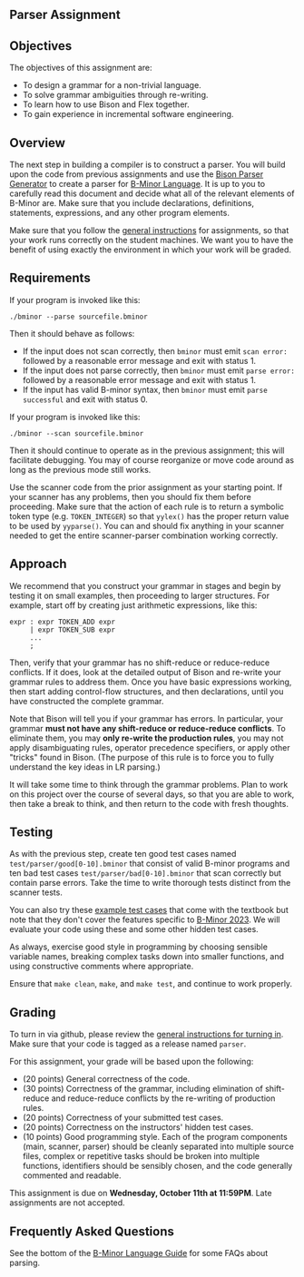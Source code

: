 ## Parser Assignment

## Objectives

The objectives of this assignment are:
- To design a grammar for a non-trivial language.
- To solve grammar ambiguities through re-writing.
- To learn how to use Bison and Flex together.
- To gain experience in incremental software engineering.

## Overview

The next step in building a compiler is to construct a parser.
You will build upon the code from previous assignments and
use the [Bison Parser Generator](http://www.gnu.org/software/bison/manual)
to create a parser for [B-Minor Language](bminor.md).
It is up to you to carefully read this document and decide what all of the
relevant elements of B-Minor are.  Make sure that you include declarations,
definitions, statements, expressions, and any other program elements.

Make sure that you follow the [general instructions](general.md) for assignments,
so that your work runs correctly on the student machines.  We want you to 
have the benefit of using exactly the environment in which your work will be graded.

## Requirements

If your program is invoked like this:
```
./bminor --parse sourcefile.bminor
```

Then it should behave as follows:
-  If the input does not scan correctly, then `bminor` must emit `scan error:` followed by a reasonable error message and exit with status 1.
-  If the input does not parse correctly, then `bminor` must emit `parse error:` followed by a reasonable error message and exit with status 1.
-  If the input has valid B-minor syntax, then `bminor` must emit `parse successful` and exit with status 0.

If your program is invoked like this:

```
./bminor --scan sourcefile.bminor
```
Then it should continue to operate as in the previous assignment; this will facilitate debugging.
You may of course reorganize or move code around as long as the previous mode still works.

Use the scanner code from the prior assignment as your starting point.
If your scanner has any problems, then you should fix them before proceeding.
Make sure that the action of each rule is to return a symbolic token type (e.g. `TOKEN_INTEGER`)
so that `yylex()` has the proper return value to be used by `yyparse()`.
You can and should fix anything in your scanner
needed to get the entire scanner-parser combination working correctly.

## Approach

We recommend that you construct your grammar in stages and begin
by testing it on small examples, then proceeding to larger structures.
For example, start off by creating just arithmetic expressions, like this:

```
expr : expr TOKEN_ADD expr
     | expr TOKEN_SUB expr
     ...
     ;
```

Then, verify that your grammar has no shift-reduce or reduce-reduce
conflicts. If it does, look at the detailed output of Bison and re-write
your grammar rules to address them.  Once you have basic expressions working,
then start adding control-flow structures, and then declarations, until you
have constructed the complete grammar.

Note that Bison will tell you if your grammar has errors.
In particular, your grammar **must not have any shift-reduce or reduce-reduce conflicts**.  To eliminate them, you may **only re-write the production rules**, you may not apply disambiguating rules, operator precedence specifiers, or apply other "tricks" found in Bison.  (The purpose of this rule is to force you to fully understand the key ideas in LR parsing.)

It will take some time to think through the grammar problems.
Plan to work on this project over the course of several days,
so that you are able to work, then take a break to think, and
then return to the code with fresh thoughts.

## Testing

As with the previous step, create ten good test cases named `test/parser/good[0-10].bminor`
that consist of valid B-minor programs and ten bad test cases `test/parser/bad[0-10].bminor`
that scan correctly but contain parse errors.  Take the time to write thorough tests distinct from the scanner tests.

You can also try these [example test cases](https://github.com/dthain/compilerbook-examples/tree/master/tests/parser)
that come with the textbook but note that they don't cover the features specific to [B-Minor 2023](bminor).
We will evaluate your code using these and some other hidden test cases.

As always, exercise good style in programming by choosing sensible
variable names, breaking complex tasks down into smaller functions,
and using constructive comments where appropriate.

Ensure that `make clean`, `make`, and `make test`, and continue to work properly.

## Grading

To turn in via github, please review the [general instructions for turning in](general.md).   Make sure that your code is tagged as a release named `parser`.

For this assignment, your grade will be based upon the following:
-  (20 points) General correctness of the code.
-  (30 points) Correctness of the grammar, including elimination of shift-reduce and reduce-reduce conflicts by the re-writing of production rules.
-  (20 points) Correctness of your submitted test cases.
-  (20 points) Correctness on the instructors' hidden test cases.
-  (10 points) Good programming style.  Each of the program components (main, scanner, parser) should be cleanly separated into multiple source files, complex or repetitive tasks should be broken into multiple functions, identifiers should be sensibly chosen, and the code generally commented and readable.

This assignment is due on **Wednesday, October 11th at 11:59PM**.  Late assignments are not accepted.

## Frequently Asked Questions

See the bottom of the [B-Minor Language Guide](bminor.md) for some FAQs about parsing.
